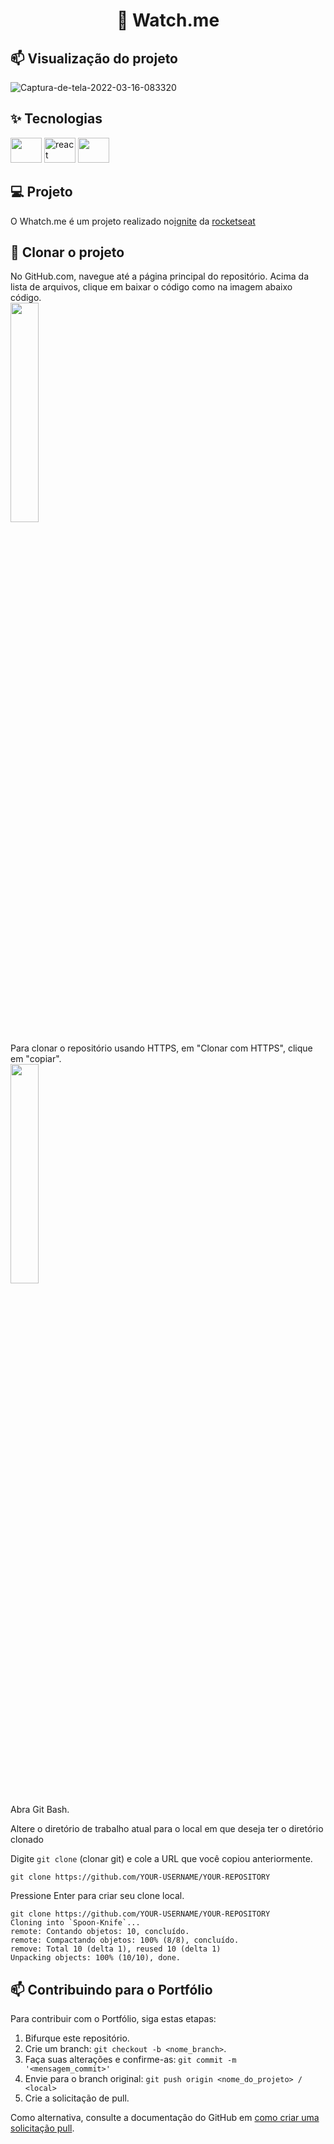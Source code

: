 <h1 align="center">
🚀 Watch.me
</h1>

## 📫 Visualização do projeto

<img size='100%' src="https://i.ibb.co/R0BH19G/Captura-de-tela-2022-03-16-094631.png"  alt="Captura-de-tela-2022-03-16-083320" border="0">

## ✨ Tecnologias

<p>
  <img height="40" width="50" src="https://cdn.jsdelivr.net/gh/devicons/devicon/icons/typescript/typescript-original.svg" />
  <img alt="react" height="40" width="50"  src="https://cdn.jsdelivr.net/gh/devicons/devicon/icons/react/react-original.svg" />
  <img height="40" width="50" src="https://cdn.jsdelivr.net/gh/devicons/devicon/icons/sass/sass-original.svg">
</p>

## 💻 Projeto

O Whatch.me é um projeto realizado no[ignite](https://app.rocketseat.com.br/ignite) da [rocketseat](https://app.rocketseat.com.br)

## 🤝 Clonar o projeto

No GitHub.com, navegue até a página principal do repositório.
Acima da lista de arquivos, clique em baixar o código como na imagem abaixo código. <br />
<img width="30%%" src="https://docs.github.com/assets/cb-20363/images/help/repository/code-button.png" /> 

Para clonar o repositório usando HTTPS, em "Clonar com HTTPS", clique em "copiar". <br />
<img width="30%%" src="https://docs.github.com/assets/cb-36330/images/help/repository/https-url-clone.png" /> 

Abra Git Bash.

Altere o diretório de trabalho atual para o local em que deseja ter o diretório clonado

Digite ```git clone``` (clonar git) e cole a URL que você copiou anteriormente.

```git clone https://github.com/YOUR-USERNAME/YOUR-REPOSITORY```

Pressione Enter para criar seu clone local.
 ```
 git clone https://github.com/YOUR-USERNAME/YOUR-REPOSITORY
 Cloning into `Spoon-Knife`...
 remote: Contando objetos: 10, concluído.
 remote: Compactando objetos: 100% (8/8), concluído.
 remove: Total 10 (delta 1), reused 10 (delta 1)
 Unpacking objects: 100% (10/10), done.
 ```

## 📫 Contribuindo para o Portfólio

Para contribuir com o Portfólio, siga estas etapas:

1. Bifurque este repositório.
2. Crie um branch: `git checkout -b <nome_branch>`.
3. Faça suas alterações e confirme-as: `git commit -m '<mensagem_commit>'`
4. Envie para o branch original: `git push origin <nome_do_projeto> / <local>`
5. Crie a solicitação de pull.

Como alternativa, consulte a documentação do GitHub em [como criar uma solicitação pull](https://help.github.com/en/github/collaborating-with-issues-and-pull-requests/creating-a-pull-request).
